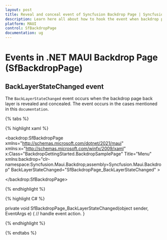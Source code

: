 ```yaml
---
layout: post
title: Reveal and conceal event of Syncfusion Backdrop Page | Syncfusion
description: Learn here all about how to hook the event when backdrop page is revealed and concealed.
platform: MAUI
control: SfBackdropPage
documentation: ug
---
```


# Events in .NET MAUI Backdrop Page (SfBackdropPage)

## BackLayerStateChanged event

The `BackLayerStateChanged` event occurs when the backdrop page back layer is revealed and concealed. The event occurs in the cases mentioned in this `documentation`.

{% tabs %} 

{% highlight xaml %} 

<backdrop:SfBackdropPage xmlns="http://schemas.microsoft.com/dotnet/2021/maui"
                         xmlns:x="http://schemas.microsoft.com/winfx/2009/xaml"
                         x:Class="BackdropGettingStarted.BackdropSamplePage"
                         Title="Menu"
                         xmlns:backdrop="clr-namespace:Syncfusion.Maui.Backdrop;assembly=Syncfusion.Maui.Backdrop"
                         BackLayerStateChanged="SfBackdropPage_BackLayerStateChanged"
                         >

</backdrop:SfBackdropPage>

{% endhighlight %}

{% highlight C# %} 

private void SfBackdropPage_BackLayerStateChanged(object sender, EventArgs e)
{
    // handle event action.
}

{% endhighlight %}

{% endtabs %}
